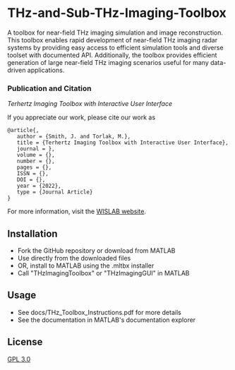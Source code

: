# THz-and-Sub-THz-Imaging-Toolbox
A toolbox for near-field THz imaging simulation and image reconstruction.
This toolbox enables rapid development of near-field THz imaging radar systems by providing easy access to efficient simulation tools and diverse toolset with documented API. Additionally, the toolbox provides efficient generation of large near-field THz imaging scenarios useful for many data-driven applications.

### Publication and Citation
*Terhertz Imaging Toolbox with Interactive User Interface*

If you appreciate our work, please cite our work as
```
@article{,
   author = {Smith, J. and Torlak, M.},
   title = {Terhertz Imaging Toolbox with Interactive User Interface},
   journal = },
   volume = {},
   number = {},
   pages = {},
   ISSN = {},
   DOI = {},
   year = {2022},
   type = {Journal Article}
}
```

For more information, visit the [WISLAB website](https://labs.utdallas.edu/wislab).

## Installation

- Fork the GitHub repository or download from MATLAB
- Use directly from the downloaded files
- OR, install to MATLAB using the .mltbx installer
- Call "THzImagingToolbox" or "THzImagingGUI" in MATLAB

## Usage
- See docs/THz_Toolbox_Instructions.pdf for more details
- See the documentation in MATLAB's documentation explorer

## License
[GPL 3.0](https://choosealicense.com/licenses/gpl-3.0/)
